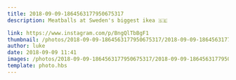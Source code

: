```yaml
---
title: 2018-09-09-1864563177950675317
description: Meatballs at Sweden's biggest ikea 🇸🇪

link: https://www.instagram.com/p/BngQlTbBgF1
thumbnail: /photos/2018-09-09-1864563177950675317/2018-09-09-1864563177950675317.jpg
author: luke
date: 2018-09-09 11:41
images: /photos/2018-09-09-1864563177950675317/2018-09-09-1864563177950675317.jpg
template: photo.hbs
---
```

